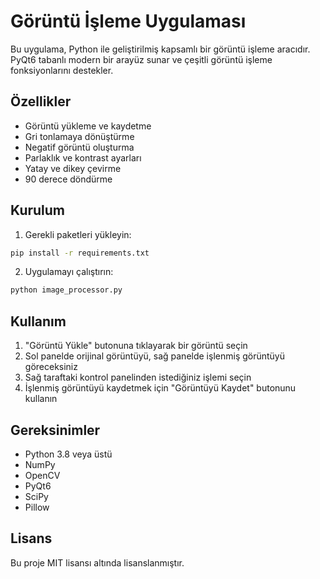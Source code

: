 # Görüntü İşleme Uygulaması

Bu uygulama, Python ile geliştirilmiş kapsamlı bir görüntü işleme aracıdır. PyQt6 tabanlı modern bir arayüz sunar ve çeşitli görüntü işleme fonksiyonlarını destekler.

## Özellikler

- Görüntü yükleme ve kaydetme
- Gri tonlamaya dönüştürme
- Negatif görüntü oluşturma
- Parlaklık ve kontrast ayarları
- Yatay ve dikey çevirme
- 90 derece döndürme

## Kurulum

1. Gerekli paketleri yükleyin:
```bash
pip install -r requirements.txt
```

2. Uygulamayı çalıştırın:
```bash
python image_processor.py
```

## Kullanım

1. "Görüntü Yükle" butonuna tıklayarak bir görüntü seçin
2. Sol panelde orijinal görüntüyü, sağ panelde işlenmiş görüntüyü göreceksiniz
3. Sağ taraftaki kontrol panelinden istediğiniz işlemi seçin
4. İşlenmiş görüntüyü kaydetmek için "Görüntüyü Kaydet" butonunu kullanın

## Gereksinimler

- Python 3.8 veya üstü
- NumPy
- OpenCV
- PyQt6
- SciPy
- Pillow

## Lisans

Bu proje MIT lisansı altında lisanslanmıştır. 